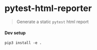 # pytest-html-reporter

> Generate a static `pytest` html report


#### Dev setup
```shell script
pip3 install -e .
```